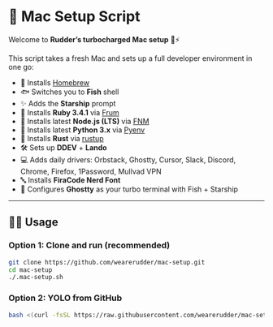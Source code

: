 # 🚀 Mac Setup Script

Welcome to **Rudder’s turbocharged Mac setup** 🦤⚡️

This script takes a fresh Mac and sets up a full developer environment in one go:

- 🍺 Installs [Homebrew](https://brew.sh/)
- 🐟 Switches you to **Fish** shell
- ✨ Adds the **Starship** prompt
- 💎 Installs **Ruby 3.4.1** via [Frum](https://github.com/TaKO8Ki/frum)
- 🌱 Installs latest **Node.js (LTS)** via [FNM](https://github.com/Schniz/fnm)
- 🐍 Installs latest **Python 3.x** via [Pyenv](https://github.com/pyenv/pyenv)
- 🦀 Installs **Rust** via [rustup](https://rustup.rs/)
- 🛠️ Sets up **DDEV** + **Lando**
- 💻 Adds daily drivers: Orbstack, Ghostty, Cursor, Slack, Discord, Chrome, Firefox, 1Password, Mullvad VPN
- 🔤 Installs **FiraCode Nerd Font**
- 🎨 Configures **Ghostty** as your turbo terminal with Fish + Starship

---

## 🧑‍💻 Usage

### Option 1: Clone and run (recommended)

```bash
git clone https://github.com/wearerudder/mac-setup.git
cd mac-setup
./.mac-setup.sh
```

### Option 2: YOLO from GitHub

```bash
bash <(curl -fsSL https://raw.githubusercontent.com/wearerudder/mac-setup/main/.mac-setup.sh)
```

